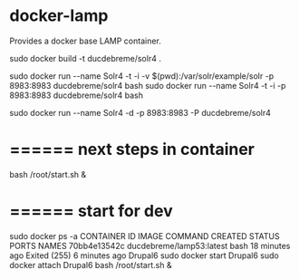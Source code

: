 docker-lamp
===========

Provides a docker base LAMP container.

sudo docker build -t ducdebreme/solr4 .


sudo docker run --name Solr4 -t -i -v $(pwd):/var/solr/example/solr -p 8983:8983 ducdebreme/solr4 bash
sudo docker run --name Solr4 -t -i -p 8983:8983 ducdebreme/solr4 bash

sudo docker run --name Solr4 -d -p 8983:8983 -P ducdebreme/solr4 

# ====== next steps in container
bash /root/start.sh &




# ====== start for dev
sudo docker ps -a
CONTAINER ID        IMAGE                      COMMAND             CREATED             STATUS                       PORTS               NAMES
70bb4e13542c        ducdebreme/lamp53:latest   bash                18 minutes ago      Exited (255) 6 minutes ago                       Drupal6
sudo docker start Drupal6
sudo docker attach Drupal6
bash /root/start.sh &

